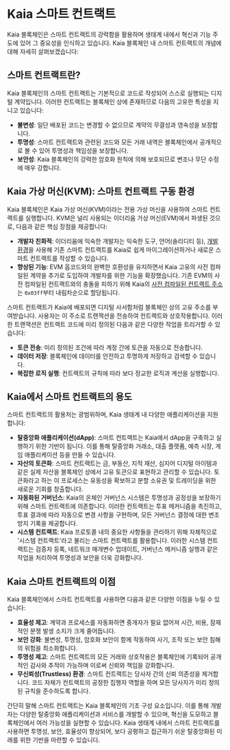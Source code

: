 # Kaia 스마트 컨트랙트

Kaia 블록체인은 스마트 컨트랙트의 강력함을 활용하며 생태계 내에서 혁신과 기능 주도에 있어 그 중요성을 인식하고 있습니다. Kaia 블록체인 내 스마트 컨트랙트의 개념에 대해 자세히 살펴보겠습니다:

## 스마트 컨트랙트란? <a id="what-are-smart-contracts"></a>

Kaia 블록체인의 스마트 컨트랙트는 기본적으로 코드로 작성되어 스스로 실행되는 디지털 계약입니다. 이러한 컨트랙트는 블록체인 상에 존재하므로 다음의 고유한 특성을 지니고 있습니다:

- **불변성**: 일단 배포된 코드는 변경할 수 없으므로 계약의 무결성과 영속성을 보장합니다.
- **투명성**: 스마트 컨트랙트와 관련된 코드와 모든 거래 내역은 블록체인에서 공개적으로 볼 수 있어 투명성과 책임성을 보장합니다.
- **보안성**: Kaia 블록체인의 강력한 암호화 원칙에 의해 보호되므로 변조나 무단 수정에 매우 강합니다.

## Kaia 가상 머신(KVM): 스마트 컨트랙트 구동 환경 <a id="kaia-virtual-machine-powering-smart-contracts"></a>

Kaia 블록체인은 Kaia 가상 머신(KVM)이라는 전용 가상 머신을 사용하여 스마트 컨트랙트를 실행합니다. KVM은 널리 사용되는 이더리움 가상 머신(EVM)에서 파생된 것으로, 다음과 같은 핵심 장점을 제공합니다:

- **개발자 친화적**: 이더리움에 익숙한 개발자는 익숙한 도구, 언어(솔리디티 등), [개발 환경](../../build/smart-contracts/ide-and-tools/ide-and-tools.md)을 사용해 기존 스마트 컨트랙트를 Kaia로 쉽게 마이그레이션하거나 새로운 스마트 컨트랙트를 작성할 수 있습니다.
- **향상된 기능**: EVM 옵코드와의 완벽한 호환성을 유지하면서 Kaia 고유의 사전 컴파일된 계약을 추가로 도입하여 개발자를 위한 기능을 확장했습니다. 기존 EVM의 사전 컴파일된 컨트랙트와의 충돌을 피하기 위해 Kaia의 [사전 컴파일된 컨트랙트 주소](precompiled-contracts.md)는 `0x03ff`부터 내림차순으로 할당됩니다.

스마트 컨트랙트가 Kaia에 배포되면 디지털 사서함처럼 블록체인 상의 고유 주소를 부여받습니다. 사용자는 이 주소로 트랜잭션을 전송하여 컨트랙트와 상호작용합니다. 이러한 트랜잭션은 컨트랙트 코드에 미리 정의된 다음과 같은 다양한 작업을 트리거할 수 있습니다:

- **토큰 전송**: 미리 정의된 조건에 따라 계정 간에 토큰을 자동으로 전송합니다.
- **데이터 저장**: 블록체인에 데이터를 안전하고 투명하게 저장하고 검색할 수 있습니다.
- **복잡한 로직 실행**: 컨트랙트의 규칙에 따라 보다 정교한 로직과 계산을 실행합니다.

## Kaia에서 스마트 컨트랙트의 용도 <a id="what-are-smart-contracts-used-for-on-kaia"></a>

스마트 컨트랙트의 활용처는 광범위하며, Kaia 생태계 내 다양한 애플리케이션을 지원합니다:

- **탈중앙화 애플리케이션(dApp)**: 스마트 컨트랙트는 Kaia에서 dApp을 구축하고 실행하기 위한 기반이 됩니다. 이를 통해 탈중앙화 거래소, 대출 플랫폼, 예측 시장, 게임 애플리케이션 등을 만들 수 있습니다.
- **자산의 토큰화**: 스마트 컨트랙트는 금, 부동산, 지적 재산, 심지어 디지털 아이템과 같은 실제 자산을 블록체인 상에서 고유 토큰으로 표현하고 관리할 수 있습니다. 토큰화라고 하는 이 프로세스는 유동성을 확보하고 분할 소유권 및 트레이딩을 위한 새로운 기회를 창출합니다.
- **자동화된 거버넌스**: Kaia의 온체인 거버넌스 시스템은 투명성과 공정성을 보장하기 위해 스마트 컨트랙트에 의존합니다. 이러한 컨트랙트는 투표 메커니즘을 촉진하고, 투표 결과에 따라 자동으로 변경 사항을 구현하며, 모든 거버넌스 결정에 대한 변조 방지 기록을 제공합니다.
- **시스템 컨트랙트**: Kaia 프로토콜 내의 중요한 사항들을 관리하기 위해 자체적으로 '시스템 컨트랙트'라고 불리는 스마트 컨트랙트를 활용합니다. 이러한 시스템 컨트랙트는 검증자 등록, 네트워크 매개변수 업데이트, 거버넌스 메커니즘 실행과 같은 작업을 처리하여 투명성과 보안을 더욱 강화합니다.

## Kaia 스마트 컨트랙트의 이점 <a id="benefits-of-smart-contracts-on-kaia"></a>

Kaia 블록체인에서 스마트 컨트랙트를 사용하면 다음과 같은 다양한 이점을 누릴 수 있습니다:

- **효율성 제고**: 계약과 프로세스를 자동화하면 중개자가 필요 없어져 시간, 비용, 잠재적인 분쟁 발생 소지가 크게 줄어듭니다.
- **보안 강화**: 불변성, 투명성, 암호화 보안이 함께 작동하여 사기, 조작 또는 보안 침해의 위험을 최소화합니다.
- **투명성 제고**: 스마트 컨트랙트의 모든 거래와 상호작용은 블록체인에 기록되어 공개적인 감사와 추적이 가능하며 이로써 신뢰와 책임을 강화합니다.
- **무신뢰성(Trustless) 환경**: 스마트 컨트랙트는 당사자 간의 신뢰 의존성을 제거합니다. 코드 자체가 컨트랙트의 공정한 집행자 역할을 하며 모든 당사자가 미리 정의된 규칙을 준수하도록 합니다.

간단히 말해 스마트 컨트랙트는 Kaia 블록체인의 기초 구성 요소입니다. 이를 통해 개발자는 다양한 탈중앙화 애플리케이션과 서비스를 개발할 수 있으며, 혁신을 도모하고 블록체인에서 여러 가능성을 실현할 수 있습니다. Kaia 생태계 내에서 스마트 컨트랙트를 사용하면 투명성, 보안, 효율성이 향상되어, 보다 공평하고 접근하기 쉬운 탈중앙화된 미래를 위한 기반을 마련할 수 있습니다.

